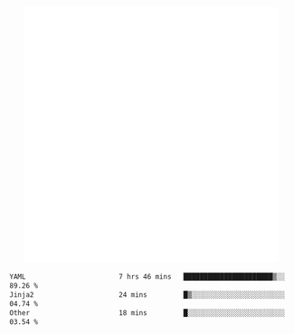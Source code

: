 <div align="center">
    <a href="https://konst.fish">
        <img src="https://raw.githubusercontent.com/konstfish/konstfish/master/fish.svg" alt="Logo" width="450"/>
    </a>
</div>

<!--START_SECTION:waka-->

```text
YAML                       7 hrs 46 mins   ██████████████████████▒░░   89.26 %
Jinja2                     24 mins         █▒░░░░░░░░░░░░░░░░░░░░░░░   04.74 %
Other                      18 mins         █░░░░░░░░░░░░░░░░░░░░░░░░   03.54 %
```

<!--END_SECTION:waka-->
